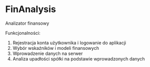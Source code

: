 # FinAnalysis
Analizator finansowy

Funkcjonalności:

1. Rejestracja konta użytkownika i logowanie do aplikacji
2. Wybór wskaźników i modeli finansowych
3. Wprowadzenie danych na serwer
3. Analiza upadłości spółki na podstawie wprowadzonych danych
